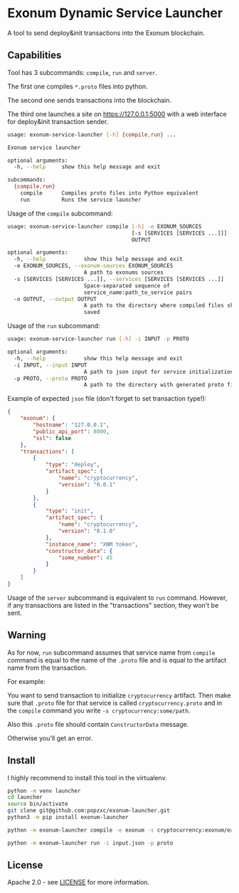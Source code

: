 # Exonum Dynamic Service Launcher

A tool to send deploy&init transactions into the Exonum blockchain.

## Capabilities

Tool has 3 subcommands: `compile`, `run` and `server`.

The first one compiles `*.proto` files into python.

The second one sends transactions into the blockchain.

The third one launches a site on https://127.0.0.1:5000 with a web interface for deploy&init transaction sender.


```sh
usage: exonum-service-launcher [-h] {compile,run} ...

Exonum service launcher

optional arguments:
  -h, --help     show this help message and exit

subcommands:
  {compile,run}
    compile      Compiles proto files into Python equivalent
    run          Runs the service launcher
```

Usage of the `compile` subcommand:

```sh
usage: exonum-service-launcher compile [-h] -e EXONUM_SOURCES
                                       [-s [SERVICES [SERVICES ...]]] -o
                                       OUTPUT

optional arguments:
  -h, --help            show this help message and exit
  -e EXONUM_SOURCES, --exonum-sources EXONUM_SOURCES
                        A path to exonums sources
  -s [SERVICES [SERVICES ...]], --services [SERVICES [SERVICES ...]]
                        Space-separated sequence of
                        service_name:path_to_service pairs
  -o OUTPUT, --output OUTPUT
                        A path to the directory where compiled files should be
                        saved
```

Usage of the `run` subcommand:

```sh
usage: exonum-service-launcher run [-h] -i INPUT -p PROTO

optional arguments:
  -h, --help            show this help message and exit
  -i INPUT, --input INPUT
                        A path to json input for service initialization
  -p PROTO, --proto PROTO
                        A path to the directory with generated proto files
```

Example of expected `json` file (don't forget to set transaction type!):

```json
{
    "exonum": {
        "hostname": "127.0.0.1",
        "public_api_port": 8000,
        "ssl": false
    },
    "transactions": [
        {
            "type": "deploy",
            "artifact_spec": {
                "name": "cryptocurrency",
                "version": "0.0.1"
            }
        },
        {
            "type": "init",
            "artifact_spec": {
                "name": "cryptocurrency",
                "version": "0.1.0"
            },
            "instance_name": "XNM token",
            "constructor_data": {
                "some_number": 45
            }
        }
    ]
}
```

Usage of the `server` subcommand is equivalent to `run` command. However, if any transactions are listed in the "transactions" section, they won't be sent.

## Warning

As for now, `run` subcommand assumes that service name from `compile` command is equal to the name of the `.proto` file and is equal to the artifact name from the transaction.

For example:

You want to send transaction to initialize `cryptocurrency` artifact. Then make sure that `.proto` file for that service is called `cryptocurrency.proto` and in the `compile` command you write `-s cryptocurrency:some/path`.

Also this `.proto` file should contain `ConstructorData` message.

Otherwise you'll get an error.

## Install

I highly recommend to install this tool in the virtualenv.

```sh
python -m venv launcher
cd launcher
source bin/activate
git clone git@github.com:popzxc/exonum-launcher.git
python3 -m pip install exonum-launcher

python -m exonum-launcher compile -e exonum -s cryptocurrency:exonum/examples/cryptocurrency-advanced/backend/src/proto -o proto

python -m exonum-launcher run -i input.json -p proto
```

## License
Apache 2.0 - see [LICENSE](LICENSE) for more information.
